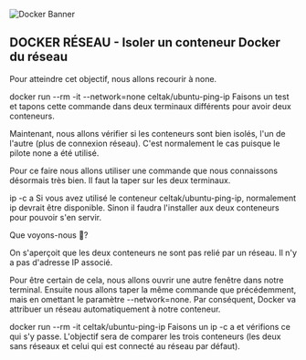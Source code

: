 ![Docker Banner](https://thingsolver.com/wp-content/uploads/docker-cover.png)

## DOCKER RÉSEAU - Isoler un conteneur Docker du réseau
Pour atteindre cet objectif, nous allons recourir à none.

docker run --rm -it --network=none celtak/ubuntu-ping-ip
Faisons un test et tapons cette commande dans deux terminaux différents pour avoir deux conteneurs.

Maintenant, nous allons vérifier si les conteneurs sont bien isolés, l'un de l'autre (plus de connexion réseau). C'est normalement le cas puisque le pilote none a été utilisé.

Pour ce faire nous allons utiliser une commande que nous connaissons désormais très bien. Il faut la taper sur les deux terminaux.

ip -c a
Si vous avez utilisé le conteneur celtak/ubuntu-ping-ip, normalement ip devrait être disponible. Sinon il faudra l'installer aux deux conteneurs pour pouvoir s'en servir.

Que voyons-nous 🧐?

On s'aperçoit que les deux conteneurs ne sont pas relié par un réseau. Il n'y a pas d'adresse IP associé.

Pour être certain de cela, nous allons ouvrir une autre fenêtre dans notre terminal. Ensuite nous allons taper la même commande que précédemment, mais en omettant le paramètre --network=none. Par conséquent, Docker va attribuer un réseau automatiquement à notre conteneur.

docker run --rm -it celtak/ubuntu-ping-ip
Faisons un ip -c a et vérifions ce qui s'y passe. L'objectif sera de comparer les trois conteneurs (les deux sans réseaux et celui qui est connecté au réseau par défaut).

